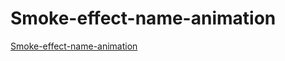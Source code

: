 # Smoke-effect-name-animation
[Smoke-effect-name-animation](https://prajakta-v-patil.github.io/Smoke-effect-name-animation/)
